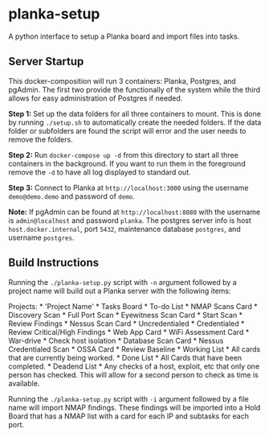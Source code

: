# planka-setup
A python interface to setup a Planka board and import files into tasks. 

## Server Startup ##

This docker-composition will run 3 containers: Planka, Postgres, and pgAdmin. The first two provide the functionally of the system while the third allows for easy administration of Postgres if needed. 

**Step 1:** Set up the data folders for all three containers to mount. This is done by running `./setup.sh` to automatically create the needed folders. If the data folder or subfolders are found the script will error and the user needs to remove the folders.

**Step 2:** Run `docker-compose up -d` from this directory to start all three containers in the background. If you want to run them in the foreground remove the `-d` to have all log displayed to standard out. 

**Step 3:** Connect to Planka at `http://localhost:3000` using the username `demo@demo.demo` and password of `demo`. 

**Note:** If pgAdmin can be found at `http://localhost:8080` with the username is `admin@localhost` and password `planka`. The postgres server info is host `host.docker.internal`, port `5432`, maintenance database `postgres`, and username `postgres`.

## Build Instructions ##

Running the `./planka-setup.py` script with `-n` argument followed by a project name will build out a Planka server with the following items:

Projects:
    * 'Project Name'
        * Tasks Board
            * To-do List
                * NMAP Scans Card
                    * Discovery Scan
                    * Full Port Scan
                * Eyewitness Scan Card
                    * Start Scan
                    * Review Findings
                * Nessus Scan Card
                    * Uncredentialed
                    * Credentialed
                    * Review Critical/High Findings
                * Web App Card
                * WiFi Assessment Card
                    * War-drive
                    * Check host isolation
                * Database Scan Card
                    * Nessus Credentialed Scan
                * OSSA Card
                    * Review Baseline
            * Working List
                * All cards that are currently being worked.
            * Done List
                * All Cards that have been completed.
            * Deadend List
                * Any checks of a host, exploit, etc that only one person has checked. This will allow for a second person to check as time is available. 

Running the `./planka-setup.py` script with `-i` argument followed by a file name will import NMAP findings. These findings will be imported into a Hold Board that has a NMAP list with a card for each IP and subtasks for each port. 
                
